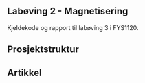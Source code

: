 ## Labøving 2 - Magnetisering

Kjeldekode og rapport til labøving 3 i FYS1120.

## Prosjektstruktur

## Artikkel
